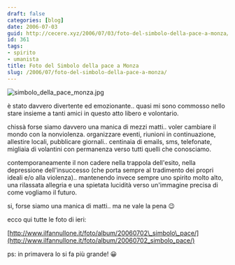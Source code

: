 ```yaml
---
draft: false
categories: [blog]
date: 2006-07-03
guid: http://cecere.xyz/2006/07/03/foto-del-simbolo-della-pace-a-monza/
id: 361
tags:
- spirito
- umanista
title: Foto del Simbolo della pace a Monza
slug: /2006/07/foto-del-simbolo-della-pace-a-monza/
---
```


<img alt="simbolo_della_pace_monza.jpg" id="image360" src="http://cecere.xyz/wp-content/uploads/sites/3/2006/07/simbolo_della_pace_monza.jpg" />

è stato davvero divertente ed emozionante.. quasi mi sono commosso nello stare insieme a tanti amici in questo atto libero e volontario.

chissà forse siamo davvero una manica di mezzi matti.. voler cambiare il mondo con la nonviolenza. organizzare eventi, riunioni in continuazione, allestire locali, pubblicare giornali.. centinaia di emails, sms, telefonate, migliaia di volantini con permanenza verso tutti quelli che conosciamo.

contemporaneamente il non cadere nella trappola dell'esito, nella depressione dell'insuccesso (che porta sempre al tradimento dei propri ideali e/o alla violenza).. mantenendo invece sempre uno spirito molto alto, una rilassata allegria e una spietata lucidità verso un'immagine precisa di come vogliamo il futuro.
  
si, forse siamo una manica di matti.. ma ne vale la pena 😉

ecco qui tutte le foto di ieri:
  
[http://www.ilfannullone.it/foto/album/20060702\_simbolo\_pace/](http://www.ilfannullone.it/foto/album/20060702_simbolo_pace/)

ps: in primavera lo si fa più grande! 😀